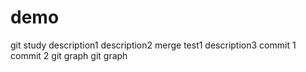 # demo
git study
description1
description2
merge test1
description3
commit 1
commit 2
git graph
git graph